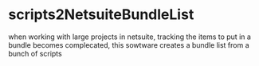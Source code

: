 # scripts2NetsuiteBundleList
when working with large projects in netsuite, tracking the items to put in a bundle becomes complecated, this sowtware creates a bundle list from a bunch of scripts
